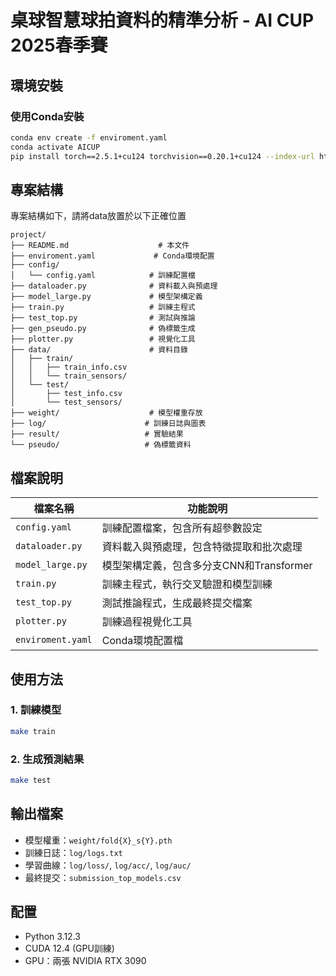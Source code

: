 # 桌球智慧球拍資料的精準分析 - AI CUP 2025春季賽

## 環境安裝

### 使用Conda安裝
```bash
conda env create -f enviroment.yaml
conda activate AICUP
pip install torch==2.5.1+cu124 torchvision==0.20.1+cu124 --index-url https://download.pytorch.org/whl/cu124
```

## 專案結構
專案結構如下，請將data放置於以下正確位置

```
project/
├── README.md                    # 本文件
├── enviroment.yaml             # Conda環境配置
├── config/
│   └── config.yaml            # 訓練配置檔
├── dataloader.py              # 資料載入與預處理
├── model_large.py             # 模型架構定義
├── train.py                   # 訓練主程式
├── test_top.py                # 測試與推論
├── gen_pseudo.py              # 偽標籤生成
├── plotter.py                 # 視覺化工具
├── data/                      # 資料目錄
│   ├── train/
│   │   ├── train_info.csv
│   │   └── train_sensors/
│   └── test/
│       ├── test_info.csv
│       └── test_sensors/
├── weight/                    # 模型權重存放
├── log/                      # 訓練日誌與圖表
├── result/                   # 實驗結果
└── pseudo/                   # 偽標籤資料
```

## 檔案說明

| 檔案名稱 | 功能說明 |
|---------|---------|
| `config.yaml` | 訓練配置檔案，包含所有超參數設定 |
| `dataloader.py` | 資料載入與預處理，包含特徵提取和批次處理 |
| `model_large.py` | 模型架構定義，包含多分支CNN和Transformer |
| `train.py` | 訓練主程式，執行交叉驗證和模型訓練 |
| `test_top.py` | 測試推論程式，生成最終提交檔案 |
| `plotter.py` | 訓練過程視覺化工具 |
| `enviroment.yaml` | Conda環境配置檔 |

## 使用方法

### 1. 訓練模型
```bash
make train
```

### 2. 生成預測結果
```bash
make test
```

## 輸出檔案
- 模型權重：`weight/fold{X}_s{Y}.pth`
- 訓練日誌：`log/logs.txt`
- 學習曲線：`log/loss/`, `log/acc/`, `log/auc/`
- 最終提交：`submission_top_models.csv`

## 配置
- Python 3.12.3
- CUDA 12.4 (GPU訓練)
- GPU：兩張 NVIDIA RTX 3090
